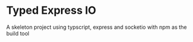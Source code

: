 # Typed Express IO
A skeleton project using typscript, express and socketio with npm as the build tool
